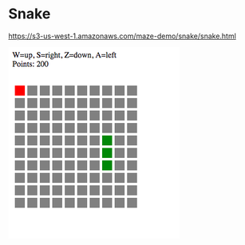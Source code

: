 # Snake

https://s3-us-west-1.amazonaws.com/maze-demo/snake/snake.html


![snake_game](https://github.com/liiza/Snake/blob/master/Screen%20Shot%202017-12-28%20at%2011.12.26%20PM.png "Screenshot of the game")
